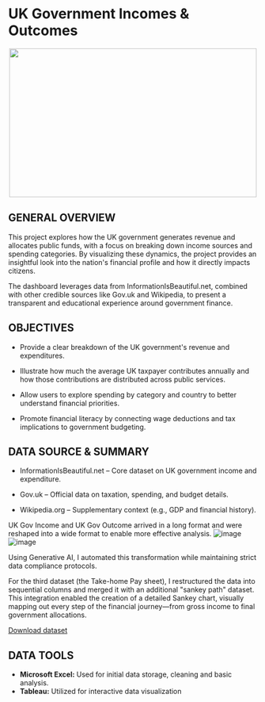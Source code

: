 # UK Government Incomes & Outcomes
  <p align="center">
  <a href="https://public.tableau.com/app/profile/fakayode.emmanuel/viz/UKGovernmentSpendingOutcomes/UKGovernmentSpendingOutcomes">
    <img src="![UK Government Spending   Outcomes _ Tableau Public_page-0001](https://github.com/user-attachments/assets/a6997c67-a2c6-4fad-8901-1c66d8ac2230)
" width="500" height="300">
  </a>
    
## GENERAL OVERVIEW
This project explores how the UK government generates revenue and allocates public funds, with a focus on breaking down income sources and spending categories. By visualizing these dynamics, the project provides an insightful look into the nation's financial profile and how it directly impacts citizens.

The dashboard leverages data from InformationIsBeautiful.net, combined with other credible sources like Gov.uk and Wikipedia, to present a transparent and educational experience around government finance.

## OBJECTIVES

- Provide a clear breakdown of the UK government's revenue and expenditures.

- Illustrate how much the average UK taxpayer contributes annually and how those contributions are distributed across public services.

- Allow users to explore spending by category and country to better understand financial priorities.

- Promote financial literacy by connecting wage deductions and tax implications to government budgeting.

## DATA SOURCE & SUMMARY

- InformationIsBeautiful.net – Core dataset on UK government income and expenditure.

- Gov.uk – Official data on taxation, spending, and budget details.

- Wikipedia.org – Supplementary context (e.g., GDP and financial history).

UK Gov Income and UK Gov Outcome arrived in a long format and were reshaped into a wide format to enable more effective analysis. 
![image](https://github.com/user-attachments/assets/566dfc28-98fd-45f1-91d3-71b6e3f9b3c8)
![image](https://github.com/user-attachments/assets/78110f2b-a8c2-47db-b251-00d88b60fb23)



Using Generative AI, I automated this transformation while maintaining strict data compliance protocols.

For the third dataset (the Take-home Pay sheet), I restructured the data into sequential columns and merged it with an additional "sankey path" dataset. This integration enabled the creation of a detailed Sankey chart, visually mapping out every step of the financial journey—from gross income to final government allocations.

[Download dataset](https://bit.ly/IIB_IncomesOutcomes)

## DATA TOOLS

- **Microsoft Excel:** Used for initial data storage, cleaning and basic analysis.
- **Tableau:** Utilized for interactive data visualization

